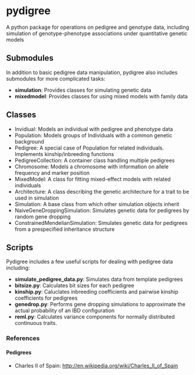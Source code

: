 pydigree
========

A python package for operations on pedigree and genotype data, including simulation of genotype-phenotype associations under quantitative genetic models

Submodules
-----
In addition to basic pedigree data manipulation, pydigree also includes submodules for more complicated tasks:
* __simulation__: Provides classes for simulating genetic data
* __mixedmodel__: Provides classes for using mixed models with family data

Classes
-----
* Invidiual: Models an individual with pedigree and phenotype data
* Population: Models groups of Individuals with a common genetic background
 * Pedigree: A special case of Population for related individuals. Implements kinship/inbreeding functions
* PedigreeCollection: A container class handling multiple pedigrees
* Chromosome: Models a chromosome with information on allele frequency and marker position
* MixedModel: A class for fitting mixed-effect models with related individuals
* Architecture: A class describing the genetic architecture for a trait to be used in simulation
* Simulation: A base class from which other simulation objects inherit
 * NaiveGeneDroppingSimulation: Simulates genetic data for pedigrees by random gene dropping
 * ConstrainedMendelianSimulation: Simulates genetic data for pedigrees from a prespecified inheritance structure


Scripts
-----
Pydigree includes a few useful scripts for dealing with pedigree data including:
* __simulate\_pedigree\_data.py__: Simulates data from template pedigrees
* __bitsize.py__: Calculates bit sizes for each pedigree
* __kinship.py__: Caluclates inbreeding coefficients and pairwise kinship coefficients for pedigrees
* __genedrop.py__: Performs gene dropping simulations to approximate the actual probability of an IBD configuration
* __reml.py__: Calculates variance components for normally distributed continuous traits.

### References 
#### Pedigrees
* Charles II of Spain: http://en.wikipedia.org/wiki/Charles_II_of_Spain
